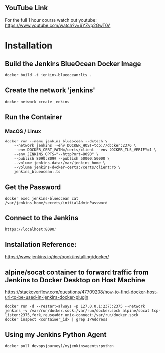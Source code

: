 
## YouTube Link
For the full 1 hour course watch out youtube:
https://www.youtube.com/watch?v=6YZvp2GwT0A

# Installation
## Build the Jenkins BlueOcean Docker Image
```
docker build -t jenkins-blueocean:lts .
```

## Create the network 'jenkins'
```
docker network create jenkins
```

## Run the Container
### MacOS / Linux
```
docker run --name jenkins_blueocean --detach \
	--network jenkins --env DOCKER_HOST=tcp://docker:2376 \
	--env DOCKER_CERT_PATH=/certs/client --env DOCKER_TLS_VERIFY=1 \
	--env JENKINS_OPTS="--httpPort=8090" \
	--publish 8090:8090 --publish 50000:50000 \
	--volume jenkins-data:/var/jenkins_home \
	--volume jenkins-docker-certs:/certs/client:ro \
	jenkins_blueocean:lts
```

## Get the Password
```
docker exec jenkins-blueocean cat /var/jenkins_home/secrets/initialAdminPassword
```

## Connect to the Jenkins
```
https://localhost:8090/
```

## Installation Reference:
https://www.jenkins.io/doc/book/installing/docker/


## alpine/socat container to forward traffic from Jenkins to Docker Desktop on Host Machine

https://stackoverflow.com/questions/47709208/how-to-find-docker-host-uri-to-be-used-in-jenkins-docker-plugin
```
docker run -d --restart=always -p 127.0.0.1:2376:2375 --network jenkins -v /var/run/docker.sock:/var/run/docker.sock alpine/socat tcp-listen:2375,fork,reuseaddr unix-connect:/var/run/docker.sock
docker inspect <container_id> | grep IPAddress
```

## Using my Jenkins Python Agent
```
docker pull devopsjourney1/myjenkinsagents:python
```
